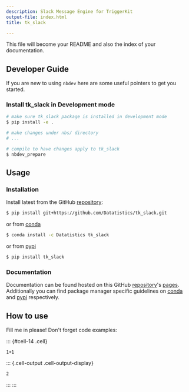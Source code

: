 ```yaml
---
description: Slack Message Engine for TriggerKit
output-file: index.html
title: tk_slack

---
```




<!-- WARNING: THIS FILE WAS AUTOGENERATED! DO NOT EDIT! -->

This file will become your README and also the index of your documentation.

## Developer Guide

If you are new to using `nbdev` here are some useful pointers to get you started.

### Install tk_slack in Development mode

```sh
# make sure tk_slack package is installed in development mode
$ pip install -e .

# make changes under nbs/ directory
# ...

# compile to have changes apply to tk_slack
$ nbdev_prepare
```

## Usage

### Installation

Install latest from the GitHub [repository][repo]:

```sh
$ pip install git+https://github.com/Datatistics/tk_slack.git
```

or from [conda][conda]

```sh
$ conda install -c Datatistics tk_slack
```

or from [pypi][pypi]


```sh
$ pip install tk_slack
```


[repo]: https://github.com/Datatistics/tk_slack
[docs]: https://Datatistics.github.io/tk_slack/
[pypi]: https://pypi.org/project/tk_slack/
[conda]: https://anaconda.org/Datatistics/tk_slack

### Documentation

Documentation can be found hosted on this GitHub [repository][repo]'s [pages][docs]. Additionally you can find package manager specific guidelines on [conda][conda] and [pypi][pypi] respectively.

[repo]: https://github.com/Datatistics/tk_slack
[docs]: https://Datatistics.github.io/tk_slack/
[pypi]: https://pypi.org/project/tk_slack/
[conda]: https://anaconda.org/Datatistics/tk_slack

## How to use

Fill me in please! Don't forget code examples:

::: {#cell-14 .cell}
``` {.python .cell-code}
1+1
```

::: {.cell-output .cell-output-display}
```
2
```
:::
:::



